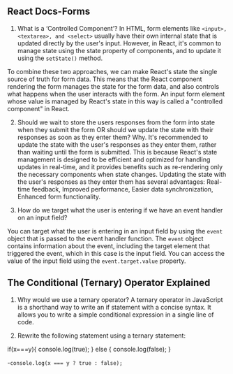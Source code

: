 ## React Docs-Forms

1. What is a ‘Controlled Component’?
In HTML, form elements like `<input>, <textarea>, and <select>` usually have their own internal state that is updated directly by the user's input. However, in React, it's common to manage state using the state property of components, and to update it using the `setState()` method.

To combine these two approaches, we can make React's state the single source of truth for form data. This means that the React component rendering the form manages the state for the form data, and also controls what happens when the user interacts with the form. An input form element whose value is managed by React's state in this way is called a "controlled component" in React.

2. Should we wait to store the users responses from the form into state when they submit the form OR should we update the state with their responses as soon as they enter them? Why.
 It's recommended to update the state with the user's responses as they enter them, rather than waiting until the form is submitted. This is because React's state management is designed to be efficient and optimized for handling updates in real-time, and it provides benefits such as re-rendering only the necessary components when state changes.
Updating the state with the user's responses as they enter them has several advantages: Real-time feedback, Improved performance, Easier data synchronization, Enhanced form functionality.

3. How do we target what the user is entering if we have an event handler on an input field?

You can target what the user is entering in an input field by using the `event` object that is passed to the event handler function. The `event` object contains information about the event, including the target element that triggered the event, which in this case is the input field. You can access the value of the input field using the `event.target.value` property.

## The Conditional (Ternary) Operator Explained

1. Why would we use a ternary operator?
A ternary operator in JavaScript is a shorthand way to write an if statement with a concise syntax. It allows you to write a simple conditional expression in a single line of code.

2. Rewrite the following statement using a ternary statement:

if(x===y){
  console.log(true);
} else {
  console.log(false);
} 

-`console.log(x === y ? true : false);`